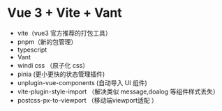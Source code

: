 # Vue 3 + Vite + Vant

- vite（vue3 官方推荐的打包工具）
- pnpm（新的包管理）
- typescript
- Vant
- windi css （原子化 css）
- pinia (更小更快的状态管理插件)
- unplugin-vue-components (自动导入 UI 组件)
- vite-plugin-style-import （解决类似 message,doalog 等组件样式丢失）
- postcss-px-to-viewport （移动端viewport适配 ）